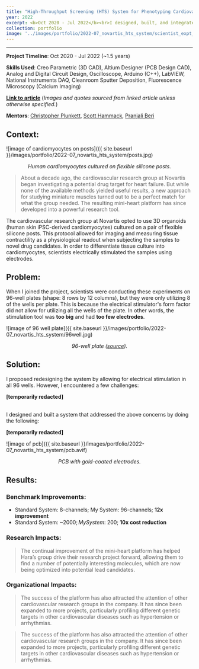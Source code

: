 ```yaml
---
title: "High-Throughput Screening (HTS) System for Phenotyping Cardiovascular Drugs @ Novartis"
year: 2022
excerpt: <b>Oct 2020 - Jul 2022</b><br>I designed, built, and integrated a system to scale up automated cardiovascular drug phenotyping and screening.
collection: portfolio
image: '../images/portfolio/2022-07_novartis_hts_system/scientist_expt_rig.avif'
---
```


<hr>

**Project Timeline**: Oct 2020 - Jul 2022 (~1.5 years)

**Skills Used**: Creo Parametric (3D CAD), Altium Designer (PCB Design CAD), Analog and Digital Circuit Design, Oscilloscope, Arduino (C++), LabVIEW, National Instruments DAQ, Cleanroom Sputter Deposition, Fluorescence Microscopy (Calcium Imaging)

[**Link to article**](https://live.novartis.com/article/how-a-drug-target-challenge-gave-rise-to-a-powerful-technology-platform/intro) (*Images and quotes sourced from linked article unless otherwise specified.*)

**Mentors**: [Christopher Plunkett](https://www.linkedin.com/in/christopher-plunkett-85207664/), [Scott Hammack](https://www.linkedin.com/in/scott-hammack-b247b517/), [Pranjali Beri](https://www.linkedin.com/in/pranjali-beri-02584646/)

## Context:
![image of cardiomyocytes on posts]({{ site.baseurl }}/images/portfolio/2022-07_novartis_hts_system/posts.jpg)
<div align="center"><em>Human cardiomyocytes cultured on flexible silicone posts.</em></div>

> About a decade ago, the cardiovascular research group at Novartis began investigating a potential drug target for heart failure. But while none of the available methods yielded useful results, a new approach for studying miniature muscles turned out to be a perfect match for what the group needed. The resulting mini-heart platform has since developed into a powerful research tool.

The cardiovascular research group at Novartis opted to use 3D organoids (human skin iPSC-derived cardiomyocytes) cultured on a pair of flexible silicone posts. This protocol allowed for imaging and <span class="highlight">measuring tissue contractility as a physiological readout</span> when subjecting the samples to novel drug candidates. In order to differentiate tissue culture into cardiomyocytes, scientists electrically stimulated the samples using electrodes.

## Problem:

When I joined the project, scientists were conducting these experiments on 96-well plates (shape: 8 rows by 12 columns), but they were only utilizing 8 of the wells per plate. This is because the electrical stimulator's form factor did not allow for utilizing all the wells of the plate. In other words, the stimulation tool was **too big** and had **too few electrodes**.

![image of 96 well plate]({{ site.baseurl }}/images/portfolio/2022-07_novartis_hts_system/96well.jpg)
<div align="center"><em>96-well plate (<a href="https://www.universalmedicalinc.com/brandtech-brandplates-96-well-plate-immunograde-polystyrene-non-sterile-treated-surface.html" target="_blank">source</a>).</em></div>

## Solution:

I proposed redesigning the system by allowing for electrical stimulation in all 96 wells. However, I encountered a few challenges:

**[temporarily redacted]**

<!---
1. Worst case, the system would only be hooked up to one function generator/stimulator (i.e. <span class="highlight">single-threaded signal</span>).
2. The previous design shared the signal from the stimulator across all 8 wells (i.e. the wells were stimulated in parallel). I wanted to allow for both voltage and current-clamping for each well, which necessitated that <span class="highlight">each well gets its own independent signal</span>.
3. All the wells needed to have a **gap** to allow for concurrent imaging and stimulation.
4. The electrodes needed to be **biocompatible**.
-->

<br>
I designed and built a system that addressed the above concerns by doing the following:

**[temporarily redacted]**

<!---
1. I used **demultiplexing** (demux) and **solid-state switching** (specifically, triacs) in order to route the single signal from the function generator to each well. The selected circuits allowed for route *switching at fast time scales* (on the order of microseconds).
2. As stated in 1, I use the demux-triac-switching architecture to route the single signal to each well independently. This allows for <span class="highlight">voltage and current control for each well</span>.
3. I designed a PCB with a *cutout that allows for a microscope/camera to peer into the wells*.
4. I used steel bars to shape electrodes then coated them with **platinum** or **gold** in order to be biocompatible with the tissue samples.
-->

![image of pcb]({{ site.baseurl }}/images/portfolio/2022-07_novartis_hts_system/pcb.avif)
<div align="center"><em>PCB with gold-coated electrodes.</em></div>

## Results:

### Benchmark Improvements:
* Standard System: 8-channels; My System: 96-channels; **12x improvement**
* Standard System: ~$2000; My System: ~$200; **10x cost reduction**

### Research Impacts:
> The continual improvement of the mini-heart platform has helped Hara’s group drive their research project forward, allowing them to find a number of potentially interesting molecules, which are now being optimized into potential lead candidates.

### Organizational Impacts:
> The success of the platform has also attracted the attention of other cardiovascular research groups in the company. It has since been expanded to more projects, particularly profiling different genetic targets in other cardiovascular diseases such as hypertension or arrhythmias.

> The success of the platform has also attracted the attention of other cardiovascular research groups in the company. It has since been expanded to more projects, particularly profiling different genetic targets in other cardiovascular diseases such as hypertension or arrhythmias. 


